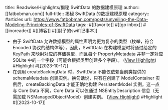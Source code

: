 title:: Readwise/Highlights/揭秘 SwiftData 的数据建模原理
author:: [[fatbobman.com]]
full-title:: 揭秘 SwiftData 的数据建模原理
category:: #articles
url:: https://www.fatbobman.com/posts/unveiling-the-Data-Modeling-Principles-of-SwiftData
tags:: #[[favorite]] #[[go inbox]] #[[inoreader]] #[[博客]] #[[肘子的swift记事本]]

- 由于 SwiftData 允许数据模型的属性声明为更为复杂的类型（枚举，符合 Encoded 协议的结构体等），因此，SwiftData 在构建模型时将通过给定的 KeyPath 来映射对应的存储类型，而且每个 PropertyMetadata 并非一定对应 SQLite 中的一个字段（可能会根据类型创建多个字段）。 ([View Highlight](https://read.readwise.io/read/01hcy4we7jw703xpfkghr9mpy1)) #Highlight #[[2023-10-17]]
- 在调用 createBackingData 时，SwiftData 不能仅依赖当前类提供的 schemaMetadata 创建实例。换句话说，只有在创建了 ModelContainer 实例后，createBackingData 才能正确地构建 PersistentModel 实例。这一点与 Core Data 不同，Core Data 可以仅通过 NSEntityDescription 信息（无需加载 NSManagedObjectModel）创建实例。 ([View Highlight](https://read.readwise.io/read/01hcy4zzncmgvh6tb31tby8nhf)) #Highlight #[[2023-10-17]]